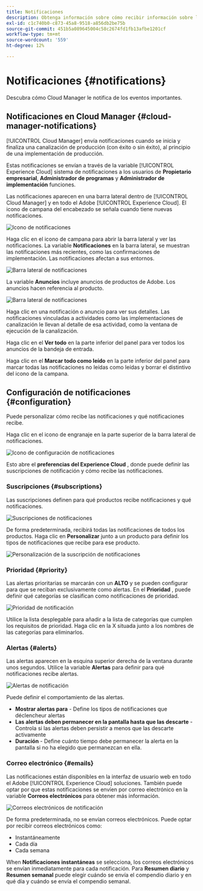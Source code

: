 ```yaml
---
title: Notificaciones
description: Obtenga información sobre cómo recibir información sobre las implementaciones de canalización mediante el sistema de notificación de Adobe Experience Cloud.
exl-id: c1c740b0-c873-45a8-9518-a856db2be75b
source-git-commit: 451b5a089645004c58c2674fd1fb13afbe1201cf
workflow-type: tm+mt
source-wordcount: '559'
ht-degree: 12%

---
```



# Notificaciones {#notifications}

Descubra cómo Cloud Manager le notifica de los eventos importantes.

## Notificaciones en Cloud Manager {#cloud-manager-notifications}

[!UICONTROL Cloud Manager] envía notificaciones cuando se inicia y finaliza una canalización de producción (con éxito o sin éxito), al principio de una implementación de producción.

Estas notificaciones se envían a través de la variable [!UICONTROL Experience Cloud] sistema de notificaciones a los usuarios de **Propietario empresarial**, **Administrador de programas** y **Administrador de implementación** funciones.

Las notificaciones aparecen en una barra lateral dentro de [!UICONTROL Cloud Manager] y en todo el Adobe [!UICONTROL Experience Cloud]. El icono de campana del encabezado se señala cuando tiene nuevas notificaciones.

![Icono de notificaciones](assets/notifications-bell-badged.png)

Haga clic en el icono de campana para abrir la barra lateral y ver las notificaciones. La variable **Notificaciones** en la barra lateral, se muestran las notificaciones más recientes, como las confirmaciones de implementación. Las notificaciones afectan a sus entornos.

![Barra lateral de notificaciones](assets/notifications-activities.png)

La variable **Anuncios** incluye anuncios de productos de Adobe. Los anuncios hacen referencia al producto.

![Barra lateral de notificaciones](assets/notificaitons-announcements.png)

Haga clic en una notificación o anuncio para ver sus detalles. Las notificaciones vinculadas a actividades como las implementaciones de canalización le llevan al detalle de esa actividad, como la ventana de ejecución de la canalización.

Haga clic en el **Ver todo** en la parte inferior del panel para ver todos los anuncios de la bandeja de entrada.

Haga clic en el **Marcar todo como leído** en la parte inferior del panel para marcar todas las notificaciones no leídas como leídas y borrar el distintivo del icono de la campana.

## Configuración de notificaciones {#configuration}

Puede personalizar cómo recibe las notificaciones y qué notificaciones recibe.

Haga clic en el icono de engranaje en la parte superior de la barra lateral de notificaciones.

![Icono de configuración de notificaciones](assets/notifications-configuration.png)

Esto abre el **preferencias del Experience Cloud** , donde puede definir las suscripciones de notificación y cómo recibe las notificaciones.

### Suscripciones {#subscriptions}

Las suscripciones definen para qué productos recibe notificaciones y qué notificaciones.

![Suscripciones de notificaciones](assets/notifications-subscriptions.png)

De forma predeterminada, recibirá todas las notificaciones de todos los productos. Haga clic en **Personalizar** junto a un producto para definir los tipos de notificaciones que recibe para ese producto.

![Personalización de la suscripción de notificaciones](assets/notifications-subscriptions-customize.png)

### Prioridad {#priority}

Las alertas prioritarias se marcarán con un **ALTO** y se pueden configurar para que se reciban exclusivamente como alertas. En el **Prioridad** , puede definir qué categorías se clasifican como notificaciones de prioridad.

![Prioridad de notificación](assets/notifications-priority.png)

Utilice la lista desplegable para añadir a la lista de categorías que cumplen los requisitos de prioridad. Haga clic en la X situada junto a los nombres de las categorías para eliminarlos.

### Alertas {#alerts}

Las alertas aparecen en la esquina superior derecha de la ventana durante unos segundos. Utilice la variable **Alertas** para definir para qué notificaciones recibe alertas.

![Alertas de notificación](assets/notifications-alerts.png)

Puede definir el comportamiento de las alertas.

* **Mostrar alertas para** - Define los tipos de notificaciones que déclencheur alertas
* **Las alertas deben permanecer en la pantalla hasta que las descarte** - Controla si las alertas deben persistir a menos que las descarte activamente
* **Duración** - Define cuánto tiempo debe permanecer la alerta en la pantalla si no ha elegido que permanezcan en ella.

### Correo electrónico {#emails}

Las notificaciones están disponibles en la interfaz de usuario web en todo el Adobe [!UICONTROL Experience Cloud] soluciones. También puede optar por que estas notificaciones se envíen por correo electrónico en la variable **Correos electrónicos** para obtener más información.

![Correos electrónicos de notificación](assets/notifications-emails.png)

De forma predeterminada, no se envían correos electrónicos. Puede optar por recibir correos electrónicos como:

* Instantáneamente
* Cada día
* Cada semana

When **Notificaciones instantáneas** se selecciona, los correos electrónicos se envían inmediatamente para cada notificación. Para **Resumen diario** y **Resumen semanal** puede elegir cuándo se envía el compendio diario y en qué día y cuándo se envía el compendio semanal.